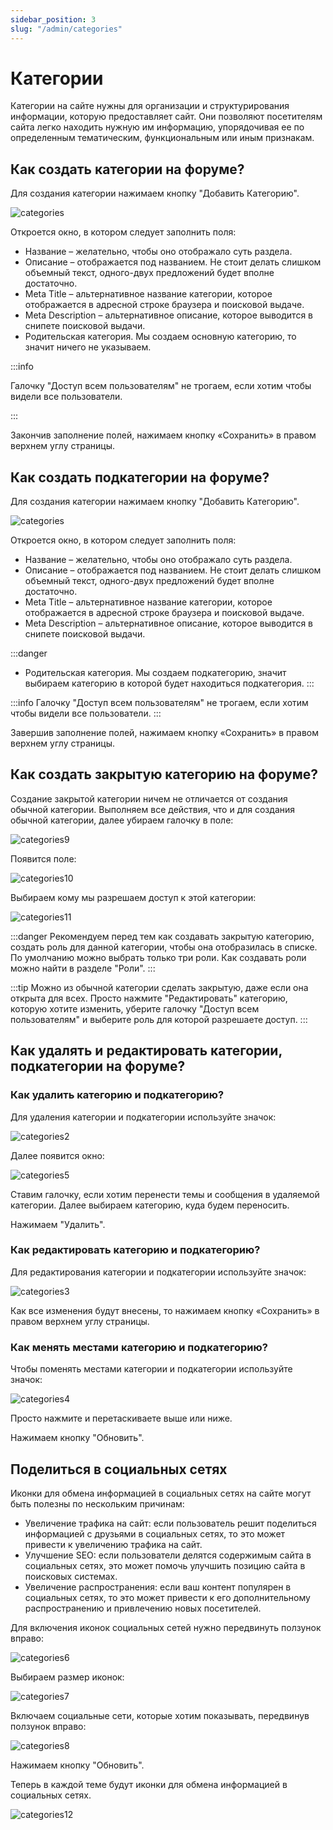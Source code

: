 ```yaml
---
sidebar_position: 3
slug: "/admin/categories"
---
```


# Категории

Категории на сайте нужны для организации и структурирования информации, которую предоставляет сайт. Они позволяют посетителям сайта легко находить нужную им информацию, упорядочивая ее по определенным тематическим, функциональным или иным признакам.

## Как создать категории на форуме?

Для создания категории нажимаем кнопку "Добавить Категорию".

![categories](/img/categories.png)

Откроется окно, в котором следует заполнить поля:

- Название – желательно, чтобы оно отображало суть раздела.
- Описание – отображается под названием. Не стоит делать слишком объемный текст, одного-двух предложений будет вполне достаточно.
- Меtа Title – альтернативное название категории, которое отображается в адресной строке браузера и поисковой выдаче.
- Меtа Description – альтернативное описание, которое выводится в снипете поисковой выдачи.
- Родительская категория. Мы создаем основную категорию, то значит ничего не указываем.

:::info

Галочку "Доступ всем пользователям" не трогаем, если хотим чтобы видели все пользователи.

:::

Закончив заполнение полей, нажимаем кнопку «Сохранить» в правом верхнем углу страницы.

## Как создать подкатегории на форуме?

Для создания категории нажимаем кнопку "Добавить Категорию".

![categories](/img/categories.png)

Откроется окно, в котором следует заполнить поля:

- Название – желательно, чтобы оно отображало суть раздела.
- Описание – отображается под названием. Не стоит делать слишком объемный текст, одного-двух предложений будет вполне достаточно.
- Меtа Title – альтернативное название категории, которое отображается в адресной строке браузера и поисковой выдаче.
- Меtа Description – альтернативное описание, которое выводится в снипете поисковой выдачи.

:::danger

- Родительская категория. Мы создаем подкатегорию, значит выбираем категорию в которой будет находиться подкатегория.
  :::

:::info
Галочку "Доступ всем пользователям" не трогаем, если хотим чтобы видели все пользователи.
:::

Завершив заполнение полей, нажимаем кнопку «Сохранить» в правом верхнем углу страницы.

## Как создать закрытую категорию на форуме?

Создание закрытой категории ничем не отличается от создания обычной категории. Выполняем все действия, что и для создания обычной категории, далее убираем галочку в поле:

![categories9](/img/categories9.png)

Появится поле:

![categories10](/img/categories10.png)

Выбираем кому мы разрешаем доступ к этой категории:

![categories11](/img/categories11.png)

:::danger
Рекомендуем перед тем как создавать закрытую категорию, создать роль для данной категории, чтобы она отобразилась в списке.
По умолчанию можно выбрать только три роли.
Как создавать роли можно найти в разделе "Роли".
:::

:::tip
Можно из обычной категории сделать закрытую, даже если она открыта для всех. Просто нажмите "Редактировать" категорию, которую хотите изменить, уберите галочку "Доступ всем пользователям" и выберите роль для которой разрешаете доступ.
:::

## Как удалять и редактировать категории, подкатегории на форуме?

### Как удалить категорию и подкатегорию?

Для удаления категории и подкатегории используйте значок:

![categories2](/img/categories2.png)

Далее появится окно:

![categories5](/img/categories5.png)

Ставим галочку, если хотим перенести темы и сообщения в удаляемой категории. Далее выбираем категорию, куда будем переносить.

Нажимаем "Удалить".

### Как редактировать категорию и подкатегорию?

Для редактирования категории и подкатегории используйте значок:

![categories3](/img/categories3.png)

Как все изменения будут внесены, то нажимаем кнопку «Сохранить» в правом верхнем углу страницы.

### Как менять местами категорию и подкатегорию?

Чтобы поменять местами категории и подкатегории используйте значок:

![categories4](/img/categories4.png)

Просто нажмите и перетаскиваете выше или ниже.

Нажимаем кнопку "Обновить".

## Поделиться в социальных сетях

Иконки для обмена информацией в социальных сетях на сайте могут быть полезны по нескольким причинам:

- Увеличение трафика на сайт: если пользователь решит поделиться информацией с друзьями в социальных сетях, то это может привести к увеличению трафика на сайт.
- Улучшение SEO: если пользователи делятся содержимым сайта в социальных сетях, это может помочь улучшить позицию сайта в поисковых системах.
- Увеличение распространения: если ваш контент популярен в социальных сетях, то это может привести к его дополнительному распространению и привлечению новых посетителей.

Для включения иконок социальных сетей нужно передвинуть ползунок вправо:

![categories6](/img/categories6.png)

Выбираем размер иконок:

![categories7](/img/categories7.png)

Включаем социальные сети, которые хотим показывать, передвинув ползунок вправо:

![categories8](/img/categories8.png)

Нажимаем кнопку "Обновить".

Теперь в каждой теме будут иконки для обмена информацией в социальных сетях.

![categories12](/img/categories12.png)
